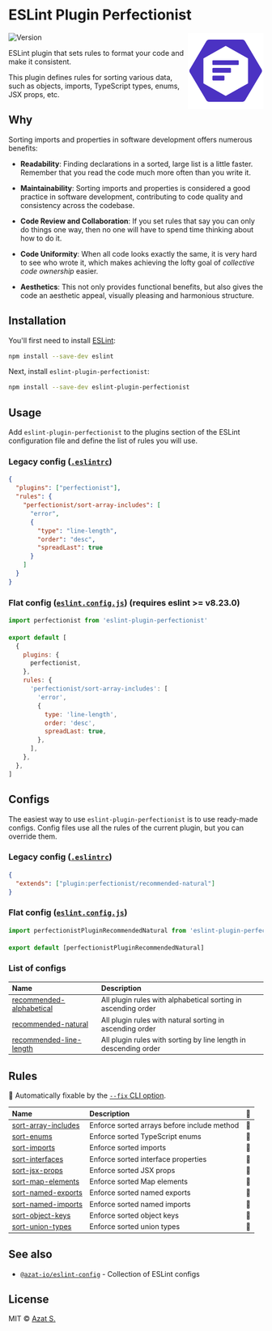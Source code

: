 # ESLint Plugin Perfectionist

<img src="https://raw.githubusercontent.com/azat-io/eslint-plugin-perfectionist/main/docs/public/logo.svg" alt="ESLint" align="right" width="150" height="150" />

![Version](https://img.shields.io/npm/v/eslint-plugin-perfectionist.svg?color=brightgreen)

ESLint plugin that sets rules to format your code and make it consistent.

This plugin defines rules for sorting various data, such as objects, imports, TypeScript types, enums, JSX props, etc.

## Why

Sorting imports and properties in software development offers numerous benefits:

- **Readability**: Finding declarations in a sorted, large list is a little faster. Remember that you read the code much more often than you write it.

- **Maintainability**: Sorting imports and properties is considered a good practice in software development, contributing to code quality and consistency across the codebase.

- **Code Review and Collaboration**: If you set rules that say you can only do things one way, then no one will have to spend time thinking about how to do it.

- **Code Uniformity**: When all code looks exactly the same, it is very hard to see who wrote it, which makes achieving the lofty goal of _collective code ownership_ easier.

- **Aesthetics**: This not only provides functional benefits, but also gives the code an aesthetic appeal, visually pleasing and harmonious structure.

## Installation

You'll first need to install [ESLint](https://eslint.org):

```sh
npm install --save-dev eslint
```

Next, install `eslint-plugin-perfectionist`:

```sh
npm install --save-dev eslint-plugin-perfectionist
```

## Usage

Add `eslint-plugin-perfectionist` to the plugins section of the ESLint configuration file and define the list of rules you will use.

### Legacy config ([`.eslintrc`](https://eslint.org/docs/latest/use/configure/configuration-files))

```json
{
  "plugins": ["perfectionist"],
  "rules": {
    "perfectionist/sort-array-includes": [
      "error",
      {
        "type": "line-length",
        "order": "desc",
        "spreadLast": true
      }
    ]
  }
}
```

### Flat config ([`eslint.config.js`](https://eslint.org/docs/latest/use/configure/configuration-files-new)) (requires eslint >= v8.23.0)

```js
import perfectionist from 'eslint-plugin-perfectionist'

export default [
  {
    plugins: {
      perfectionist,
    },
    rules: {
      'perfectionist/sort-array-includes': [
        'error',
        {
          type: 'line-length',
          order: 'desc',
          spreadLast: true,
        },
      ],
    },
  },
]
```

## Configs

The easiest way to use `eslint-plugin-perfectionist` is to use ready-made configs. Config files use all the rules of the current plugin, but you can override them.

### Legacy config ([`.eslintrc`](https://eslint.org/docs/latest/use/configure/configuration-files))

```json
{
  "extends": ["plugin:perfectionist/recommended-natural"]
}
```

### Flat config ([`eslint.config.js`](https://eslint.org/docs/latest/use/configure/configuration-files-new))

```js
import perfectionistPluginRecommendedNatural from 'eslint-plugin-perfectionist/configs/recommended-natural'

export default [perfectionistPluginRecommendedNatural]
```

### List of configs

| Name                                                                                                     | Description                                                      |
| :------------------------------------------------------------------------------------------------------- | :--------------------------------------------------------------- |
| [recommended-alphabetical](https://eslint-plugin-perfectionist.azat.io/configs/recommended-alphabetical) | All plugin rules with alphabetical sorting in ascending order    |
| [recommended-natural](https://eslint-plugin-perfectionist.azat.io/configs/recommended-natural)           | All plugin rules with natural sorting in ascending order         |
| [recommended-line-length](https://eslint-plugin-perfectionist.azat.io/configs/recommended-line-length)   | All plugin rules with sorting by line length in descending order |

## Rules

<!-- begin auto-generated rules list -->

🔧 Automatically fixable by the [`--fix` CLI option](https://eslint.org/docs/user-guide/command-line-interface#--fix).

| Name                                                                                         | Description                                 | 🔧  |
| :------------------------------------------------------------------------------------------- | :------------------------------------------ | :-- |
| [sort-array-includes](https://eslint-plugin-perfectionist.azat.io/rules/sort-array-includes) | Enforce sorted arrays before include method | 🔧  |
| [sort-enums](https://eslint-plugin-perfectionist.azat.io/rules/sort-enums)                   | Enforce sorted TypeScript enums             | 🔧  |
| [sort-imports](https://eslint-plugin-perfectionist.azat.io/rules/sort-imports)               | Enforce sorted imports                      | 🔧  |
| [sort-interfaces](https://eslint-plugin-perfectionist.azat.io/rules/sort-interfaces)         | Enforce sorted interface properties         | 🔧  |
| [sort-jsx-props](https://eslint-plugin-perfectionist.azat.io/rules/sort-jsx-props)           | Enforce sorted JSX props                    | 🔧  |
| [sort-map-elements](https://eslint-plugin-perfectionist.azat.io/rules/sort-map-elements)     | Enforce sorted Map elements                 | 🔧  |
| [sort-named-exports](https://eslint-plugin-perfectionist.azat.io/rules/sort-named-exports)   | Enforce sorted named exports                | 🔧  |
| [sort-named-imports](https://eslint-plugin-perfectionist.azat.io/rules/sort-named-imports)   | Enforce sorted named imports                | 🔧  |
| [sort-object-keys](https://eslint-plugin-perfectionist.azat.io/rules/sort-object-keys)       | Enforce sorted object keys                  | 🔧  |
| [sort-union-types](https://eslint-plugin-perfectionist.azat.io/rules/sort-union-types)       | Enforce sorted union types                  | 🔧  |

<!-- end auto-generated rules list -->

## See also

- [`@azat-io/eslint-config`](https://github.com/azat-io/eslint-config) - Collection of ESLint configs

## License

MIT &copy; [Azat S.](https://azat.io)

